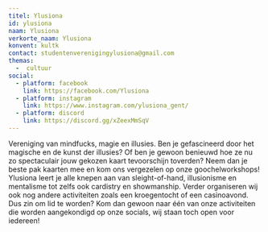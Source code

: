 ```yaml
---
titel: Ylusiona
id: ylusiona
naam: Ylusiona
verkorte_naam: Ylusiona
konvent: kultk
contact: studentenverenigingylusiona@gmail.com
themas:
  -  cultuur
social:
  - platform: facebook
    link: https://facebook.com/Ylusiona
  - platform: instagram
    link: https://www.instagram.com/ylusiona_gent/
  - platform: discord
    link: https://discord.gg/xZeexMmSqV
---
```

Vereniging van mindfucks, magie en illusies.
Ben je gefascineerd door het magische en de kunst der illusies? Of ben je gewoon benieuwd hoe ze nu zo spectaculair jouw gekozen kaart tevoorschijn toverden? Neem dan je beste pak kaarten mee en kom ons vergezelen op onze goochelworkshops! Ylusiona leert je alle knepen aan van sleight-of-hand, illusionisme en mentalisme tot zelfs ook cardistry en showmanship. Verder organiseren wij ook nog andere activiteiten zoals een kroegentocht of een casinoavond. Dus zin om lid te worden? Kom dan gewoon naar één van onze activiteiten die worden aangekondigd op onze socials, wij staan toch open voor iedereen!
